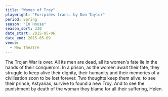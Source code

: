 ```yaml
---
title: "Women of Troy"
playwright: "Euripides trans. by Don Taylor"
period: Spring
season: "In House"
season_sort: 330
date_start: 2015-05-06
date_end: 2015-05-09
venue:
  - New Theatre
---
```


The Trojan War is over. All its men are dead, all its women's fate lie in the hands of their conquerors. In a prison, as the women await their fate, they struggle to keep alive their dignity, their humanity and their memories of a civilisation soon to be lost forever. Two thoughts keep them alive: to see their prince, Astyanax, survive to found a new Troy. And to see the punishment by death of the woman they blame for all their suffering, Helen.
